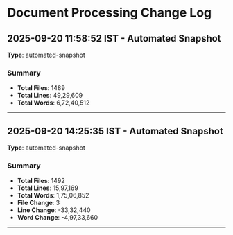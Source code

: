 # Document Processing Change Log

## 2025-09-20 11:58:52 IST - Automated Snapshot
**Type**: automated-snapshot

### Summary
- **Total Files**: 1489
- **Total Lines**: 49,29,609
- **Total Words**: 6,72,40,512

---

## 2025-09-20 14:25:35 IST - Automated Snapshot
**Type**: automated-snapshot

### Summary
- **Total Files**: 1492
- **Total Lines**: 15,97,169
- **Total Words**: 1,75,06,852
- **File Change**: 3
- **Line Change**: -33,32,440
- **Word Change**: -4,97,33,660

---

